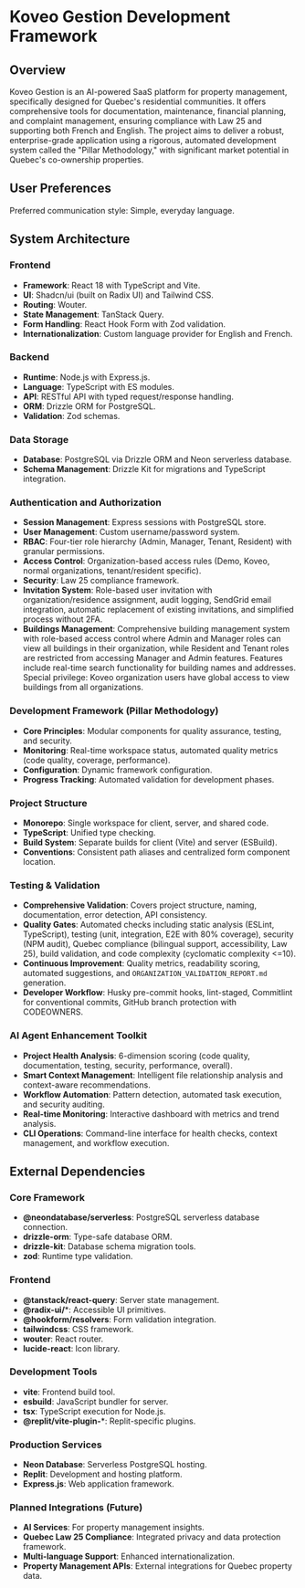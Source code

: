 # Koveo Gestion Development Framework

## Overview
Koveo Gestion is an AI-powered SaaS platform for property management, specifically designed for Quebec's residential communities. It offers comprehensive tools for documentation, maintenance, financial planning, and complaint management, ensuring compliance with Law 25 and supporting both French and English. The project aims to deliver a robust, enterprise-grade application using a rigorous, automated development system called the "Pillar Methodology," with significant market potential in Quebec's co-ownership properties.

## User Preferences
Preferred communication style: Simple, everyday language.

## System Architecture

### Frontend
- **Framework**: React 18 with TypeScript and Vite.
- **UI**: Shadcn/ui (built on Radix UI) and Tailwind CSS.
- **Routing**: Wouter.
- **State Management**: TanStack Query.
- **Form Handling**: React Hook Form with Zod validation.
- **Internationalization**: Custom language provider for English and French.

### Backend
- **Runtime**: Node.js with Express.js.
- **Language**: TypeScript with ES modules.
- **API**: RESTful API with typed request/response handling.
- **ORM**: Drizzle ORM for PostgreSQL.
- **Validation**: Zod schemas.

### Data Storage
- **Database**: PostgreSQL via Drizzle ORM and Neon serverless database.
- **Schema Management**: Drizzle Kit for migrations and TypeScript integration.

### Authentication and Authorization
- **Session Management**: Express sessions with PostgreSQL store.
- **User Management**: Custom username/password system.
- **RBAC**: Four-tier role hierarchy (Admin, Manager, Tenant, Resident) with granular permissions.
- **Access Control**: Organization-based access rules (Demo, Koveo, normal organizations, tenant/resident specific).
- **Security**: Law 25 compliance framework.
- **Invitation System**: Role-based user invitation with organization/residence assignment, audit logging, SendGrid email integration, automatic replacement of existing invitations, and simplified process without 2FA.
- **Buildings Management**: Comprehensive building management system with role-based access control where Admin and Manager roles can view all buildings in their organization, while Resident and Tenant roles are restricted from accessing Manager and Admin features. Features include real-time search functionality for building names and addresses. Special privilege: Koveo organization users have global access to view buildings from all organizations.

### Development Framework (Pillar Methodology)
- **Core Principles**: Modular components for quality assurance, testing, and security.
- **Monitoring**: Real-time workspace status, automated quality metrics (code quality, coverage, performance).
- **Configuration**: Dynamic framework configuration.
- **Progress Tracking**: Automated validation for development phases.

### Project Structure
- **Monorepo**: Single workspace for client, server, and shared code.
- **TypeScript**: Unified type checking.
- **Build System**: Separate builds for client (Vite) and server (ESBuild).
- **Conventions**: Consistent path aliases and centralized form component location.

### Testing & Validation
- **Comprehensive Validation**: Covers project structure, naming, documentation, error detection, API consistency.
- **Quality Gates**: Automated checks including static analysis (ESLint, TypeScript), testing (unit, integration, E2E with 80% coverage), security (NPM audit), Quebec compliance (bilingual support, accessibility, Law 25), build validation, and code complexity (cyclomatic complexity <=10).
- **Continuous Improvement**: Quality metrics, readability scoring, automated suggestions, and `ORGANIZATION_VALIDATION_REPORT.md` generation.
- **Developer Workflow**: Husky pre-commit hooks, lint-staged, Commitlint for conventional commits, GitHub branch protection with CODEOWNERS.

### AI Agent Enhancement Toolkit
- **Project Health Analysis**: 6-dimension scoring (code quality, documentation, testing, security, performance, overall).
- **Smart Context Management**: Intelligent file relationship analysis and context-aware recommendations.
- **Workflow Automation**: Pattern detection, automated task execution, and security auditing.
- **Real-time Monitoring**: Interactive dashboard with metrics and trend analysis.
- **CLI Operations**: Command-line interface for health checks, context management, and workflow execution.

## External Dependencies

### Core Framework
- **@neondatabase/serverless**: PostgreSQL serverless database connection.
- **drizzle-orm**: Type-safe database ORM.
- **drizzle-kit**: Database schema migration tools.
- **zod**: Runtime type validation.

### Frontend
- **@tanstack/react-query**: Server state management.
- **@radix-ui/***: Accessible UI primitives.
- **@hookform/resolvers**: Form validation integration.
- **tailwindcss**: CSS framework.
- **wouter**: React router.
- **lucide-react**: Icon library.

### Development Tools
- **vite**: Frontend build tool.
- **esbuild**: JavaScript bundler for server.
- **tsx**: TypeScript execution for Node.js.
- **@replit/vite-plugin-***: Replit-specific plugins.

### Production Services
- **Neon Database**: Serverless PostgreSQL hosting.
- **Replit**: Development and hosting platform.
- **Express.js**: Web application framework.

### Planned Integrations (Future)
- **AI Services**: For property management insights.
- **Quebec Law 25 Compliance**: Integrated privacy and data protection framework.
- **Multi-language Support**: Enhanced internationalization.
- **Property Management APIs**: External integrations for Quebec property data.
